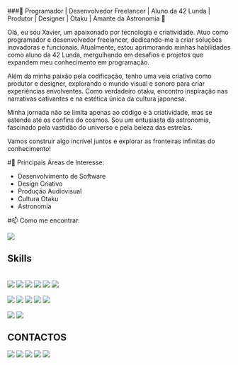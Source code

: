 ###🚀 Programador | Desenvolvedor Freelancer | Aluno da 42 Lunda | Produtor | Designer | Otaku | Amante da Astronomia 🌌

Olá, eu sou Xavier, um apaixonado por tecnologia e criatividade. Atuo como programador e desenvolvedor freelancer, dedicando-me a criar soluções inovadoras e funcionais. Atualmente, estou aprimorando minhas habilidades como aluno da 42 Lunda, mergulhando em desafios e projetos que expandem meu conhecimento em programação.

Além da minha paixão pela codificação, tenho uma veia criativa como produtor e designer, explorando o mundo visual e sonoro para criar experiências envolventes. Como verdadeiro otaku, encontro inspiração nas narrativas cativantes e na estética única da cultura japonesa.

Minha jornada não se limita apenas ao código e à criatividade, mas se estende até os confins do cosmos. Sou um entusiasta da astronomia, fascinado pela vastidão do universo e pela beleza das estrelas.

Vamos construir algo incrível juntos e explorar as fronteiras infinitas do conhecimento!

#🌟 Principais Áreas de Interesse:

- Desenvolvimento de Software
- Design Criativo
- Produção Audiovisual
- Cultura Otaku
- Astronomia

#📫 Como me encontrar:

<picture>
  <source
    srcset="https://github-readme-stats.vercel.app/api?username=xmaj2001&show_icons=true&theme=dark"
    media="(prefers-color-scheme: dark)"
  />
  <source
    srcset="https://github-readme-stats.vercel.app/api?username=xmaj2001&show_icons=true"
    media="(prefers-color-scheme: dark),(prefers-color-scheme: no-preference)"
  />
  <img src="https://github-readme-stats.vercel.app/api?username=xmaj2001&show_icons=true" />
</picture>

## Skills
<div style="display: inline_block"><br>
  <img align="center" src="https://img.shields.io/badge/C%23-239120?style=for-the-badge&logo=c-sharp&logoColor=black">
  <img align="center" src="https://img.shields.io/badge/Xamarin-3498DB?style=for-the-badge&logo=xamarin&logoColor=black">
  <img align="center" src="https://img.shields.io/badge/HTML5-E34F26?style=for-the-badge&logo=html5&logoColor=white">
  <img align="center" src="https://img.shields.io/badge/CSS-239120?&style=for-the-badge&logo=css3&logoColor=black">
  <img align="center" src="https://img.shields.io/badge/JavaScript-F7DF1E?style=for-the-badge&logo=javascript&logoColor=black">
  <img align="center" src="https://img.shields.io/badge/Node.js-43853D?style=for-the-badge&logo=node.js&logoColor=white">
  <br>
  <br>
  <img align="center" src="https://img.shields.io/badge/PHP-777BB4?style=for-the-badge&logo=php&logoColor=white">
  <img align="center" src="https://img.shields.io/badge/Dart-0175C2?style=for-the-badge&logo=dart&logoColor=white">
  <img align="center" src="https://img.shields.io/badge/Shell_Script-121011?style=for-the-badge&logo=gnu-bash&logoColor=white">
  <img align="center" src="https://img.shields.io/badge/React-20232A?style=for-the-badge&logo=react&logoColor=61DAFB">
  <img align="center" src="https://img.shields.io/badge/Unity-100000?style=for-the-badge&logo=unity&logoColor=white">
  <br>
  <br>
  <img align="center" src="https://img.shields.io/badge/MySQL-00000F?style=for-the-badge&logo=mysql&logoColor=white">
  <img align="center" src="https://img.shields.io/badge/Flutter-02569B?style=for-the-badge&logo=flutter&logoColor=white">
</div>

  ## CONTACTOS
<div> 
  <a href="www.youtube.com/@" target="_blank"><img src="https://img.shields.io/badge/YouTube-FF0000?style=for-the-badge&logo=youtube&logoColor=white" target="_blank"></a>
  <a href="https://www.instagram.com/xmaj_2001" target="_blank"><img src="https://img.shields.io/badge/-Instagram-%23E4405F?style=for-the-badge&logo=instagram&logoColor=white" target="_blank"></a>
  <a href="https://app.slack.com/client/T06604HK600" target="_blank"><img src="https://img.shields.io/badge/Slack-4A154B?style=for-the-badge&logo=slack&logoColor=white" target="_blank"></a>
  <a href="https://www.tiktok.com/@xmaj_2001" target="_blank"><img src="https://img.shields.io/badge/TikTok-000000?style=for-the-badge&logo=tiktok&logoColor=white" target="_blank"></a>
  <a href="https://twitter.com/xmaj2001" target="_blank"><img src="https://img.shields.io/badge/Twitter-1DA1F2?style=for-the-badge&logo=twitter&logoColor=white" target="_blank"></a>
</div>
